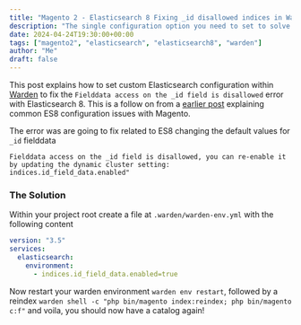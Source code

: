 ```yaml
---
title: "Magento 2 - Elasticsearch 8 Fixing _id disallowed indices in Warden"
description: "The single configuration option you need to set to solve the 'Fielddata access on the _id field is disallowed' error within Magento 2 with Warden"
date: 2024-04-24T19:30:00+00:00
tags: ["magento2", "elasticsearch", "elasticsearch8", "warden"]
author: "Me"
draft: false
---
```


This post explains how to set custom Elasticsearch configuration within [Warden](https://warden.dev) to fix the `Fielddata access on the _id field is disallowed` error with Elasticsearch 8.
This is a follow on from a [earlier post](/posts/magento2-elasticsearch8/) explaining common ES8 configuration issues with Magento.

The error was are going to fix related to ES8 changing the default values for `_id` fielddata
```
Fielddata access on the _id field is disallowed, you can re-enable it by updating the dynamic cluster setting: indices.id_field_data.enabled"
```

### The Solution
Within your project root create a file at `.warden/warden-env.yml` with the following content
```yml
version: "3.5"
services:
  elasticsearch:
    environment:
      - indices.id_field_data.enabled=true
```

Now restart your warden environment `warden env restart`, followed by a reindex `warden shell -c "php bin/magento index:reindex; php bin/magento c:f"` and voila, you should now have a catalog again! 